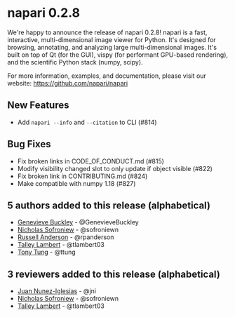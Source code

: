 # napari 0.2.8

We're happy to announce the release of napari 0.2.8! napari is a fast,
interactive, multi-dimensional image viewer for Python. It's designed for
browsing, annotating, and analyzing large multi-dimensional images. It's built
on top of Qt (for the GUI), vispy (for performant GPU-based rendering), and the
scientific Python stack (numpy, scipy).

For more information, examples, and documentation, please visit our website:
https://github.com/napari/napari

## New Features

- Add `napari --info` and `--citation` to CLI (#814)

## Bug Fixes

- Fix broken links in CODE_OF_CONDUCT.md (#815)
- Modify visibility changed slot to only update if object visible (#822)
- Fix broken link in CONTRIBUTING.md (#824)
- Make compatible with numpy 1.18 (#827)

## 5 authors added to this release (alphabetical)

- [Genevieve Buckley](https://github.com/napari/napari/commits?author=GenevieveBuckley) - @GenevieveBuckley
- [Nicholas Sofroniew](https://github.com/napari/napari/commits?author=sofroniewn) - @sofroniewn
- [Russell Anderson](https://github.com/napari/napari/commits?author=rpanderson) - @rpanderson
- [Talley Lambert](https://github.com/napari/napari/commits?author=tlambert03) - @tlambert03
- [Tony Tung](https://github.com/napari/napari/commits?author=ttung) - @ttung

## 3 reviewers added to this release (alphabetical)

- [Juan Nunez-Iglesias](https://github.com/napari/napari/commits?author=jni) - @jni
- [Nicholas Sofroniew](https://github.com/napari/napari/commits?author=sofroniewn) - @sofroniewn
- [Talley Lambert](https://github.com/napari/napari/commits?author=tlambert03) - @tlambert03
